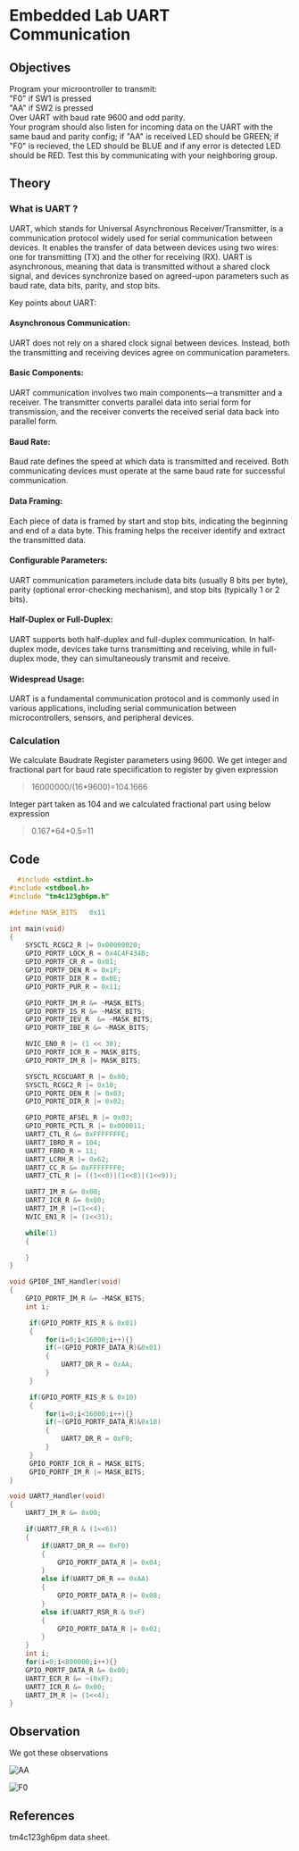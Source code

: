 # Embedded Lab UART Communication
## Objectives
Program your microontroller to transmit:<br>
"F0" if SW1 is pressed<br>
"AA" if SW2 is pressed <br>
Over UART with baud rate 9600 and odd parity. <br>
Your program should also listen for incoming data on the UART with the same baud and parity config; if "AA" is received LED should be GREEN; if "F0" is recieved, the LED should be BLUE and if any error is detected LED should be RED. Test this by communicating with your neighboring group.<br>
   
## Theory
### What is UART ?
UART, which stands for Universal Asynchronous Receiver/Transmitter, is a communication protocol widely used for serial communication between devices. It enables the transfer of data between devices using two wires: one for transmitting (TX) and the other for receiving (RX). UART is asynchronous, meaning that data is transmitted without a shared clock signal, and devices synchronize based on agreed-upon parameters such as baud rate, data bits, parity, and stop bits.

Key points about UART:

#### Asynchronous Communication: 
UART does not rely on a shared clock signal between devices. Instead, both the transmitting and receiving devices agree on communication parameters.

#### Basic Components:<br>
UART communication involves two main components—a transmitter and a receiver. The transmitter converts parallel data into serial form for transmission, and the receiver converts the received serial data back into parallel form.

#### Baud Rate: 
Baud rate defines the speed at which data is transmitted and received. Both communicating devices must operate at the same baud rate for successful communication.

#### Data Framing: 
Each piece of data is framed by start and stop bits, indicating the beginning and end of a data byte. This framing helps the receiver identify and extract the transmitted data.

#### Configurable Parameters: 
UART communication parameters include data bits (usually 8 bits per byte), parity (optional error-checking mechanism), and stop bits (typically 1 or 2 bits).

#### Half-Duplex or Full-Duplex: 
UART supports both half-duplex and full-duplex communication. In half-duplex mode, devices take turns transmitting and receiving, while in full-duplex mode, they can simultaneously transmit and receive.

#### Widespread Usage: 
UART is a fundamental communication protocol and is commonly used in various applications, including serial communication between microcontrollers, sensors, and peripheral devices.

### Calculation
 We calculate Baudrate Register parameters using 9600.
 We get integer and fractional part for baud rate speciification to register by  given expression<br>
   > 16000000/(16*9600)=104.1666 <br>
 

Integer part taken as 104 and we calculated fractional part using below expression
  > 0.167*64+0.5=11
## Code
```C
  #include <stdint.h>
#include <stdbool.h>
#include "tm4c123gh6pm.h"

#define MASK_BITS   0x11

int main(void)
{
    SYSCTL_RCGC2_R |= 0x00000020;
    GPIO_PORTF_LOCK_R = 0x4C4F434B;
    GPIO_PORTF_CR_R = 0x01;
    GPIO_PORTF_DEN_R = 0x1F;
    GPIO_PORTF_DIR_R = 0x0E;
    GPIO_PORTF_PUR_R = 0x11;

    GPIO_PORTF_IM_R &= ~MASK_BITS;
    GPIO_PORTF_IS_R &= ~MASK_BITS;
    GPIO_PORTF_IEV_R  &= ~MASK_BITS;
    GPIO_PORTF_IBE_R &= ~MASK_BITS;

    NVIC_EN0_R |= (1 << 30);
    GPIO_PORTF_ICR_R = MASK_BITS;
    GPIO_PORTF_IM_R |= MASK_BITS;

    SYSCTL_RCGCUART_R |= 0x80;
    SYSCTL_RCGC2_R |= 0x10;
    GPIO_PORTE_DEN_R |= 0x03;
    GPIO_PORTE_DIR_R |= 0x02;

    GPIO_PORTE_AFSEL_R |= 0x03;
    GPIO_PORTE_PCTL_R |= 0x000011;
    UART7_CTL_R &= 0xFFFFFFFE;
    UART7_IBRD_R = 104;
    UART7_FBRD_R = 11;
    UART7_LCRH_R |= 0x62;
    UART7_CC_R &= 0xFFFFFFF0;
    UART7_CTL_R |= ((1<<0)|(1<<8)|(1<<9));

    UART7_IM_R &= 0x00;
    UART7_ICR_R &= 0x00;
    UART7_IM_R |=(1<<4);
    NVIC_EN1_R |= (1<<31);

    while(1)
    {

    }
}

void GPIOF_INT_Handler(void)
{
    GPIO_PORTF_IM_R &= ~MASK_BITS;
    int i;

     if(GPIO_PORTF_RIS_R & 0x01)
     {
         for(i=0;i<16000;i++){}
         if(~(GPIO_PORTF_DATA_R)&0x01)
         {
             UART7_DR_R = 0xAA;
         }
     }

     if(GPIO_PORTF_RIS_R & 0x10)
     {
         for(i=0;i<16000;i++){}
         if(~(GPIO_PORTF_DATA_R)&0x10)
         {
             UART7_DR_R = 0xF0;
         }
     }
     GPIO_PORTF_ICR_R = MASK_BITS;
     GPIO_PORTF_IM_R |= MASK_BITS;
}

void UART7_Handler(void)
{
    UART7_IM_R &= 0x00;

    if(UART7_FR_R & (1<<6))
    {
        if(UART7_DR_R == 0xF0)
        {
            GPIO_PORTF_DATA_R |= 0x04;
        }
        else if(UART7_DR_R == 0xAA)
        {
            GPIO_PORTF_DATA_R |= 0x08;
        }
        else if(UART7_RSR_R & 0xF)
        {
            GPIO_PORTF_DATA_R |= 0x02;
        }
    }
    int i;
    for(i=0;i<800000;i++){}
    GPIO_PORTF_DATA_R &= 0x00;
    UART7_ECR_R &= ~(0xF);
    UART7_ICR_R &= 0x00;
    UART7_IM_R |= (1<<4);
}

```

## Observation
We got these observations


![AA](https://github.com/Sohail-Ahmed020/EditReadme/blob/main/AA.jpeg)


![F0](https://github.com/Sohail-Ahmed020/EditReadme/blob/main/F0.jpeg)

## References
tm4c123gh6pm data sheet.






